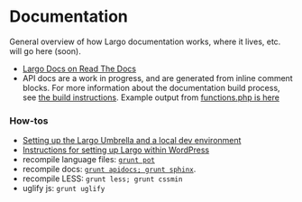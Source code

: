 # Documentation

General overview of how Largo documentation works, where it lives, etc. will go here (soon).

- [Largo Docs on Read The Docs](https://largo.readthedocs.org/index.html)
- API docs are a work in progress, and are generated from inline comment blocks. For more information about the documentation build process, see [the build instructions](https://github.com/INN/Largo/tree/master/docs#autogenerated-php-docblocks). Example output from [functions.php is here](https://largo.readthedocs.org/api/functions.html)

### How-tos

- [Setting up the Largo Umbrella and a local dev environment](/staffing/onboarding/largo-umbrella-setup.md)
- [Instructions for setting up Largo within WordPress](https://largo.readthedocs.org/users/download.html)
- recompile language files: [`grunt pot`](https://largo.readthedocs.org/developers/fordevelopers.html#technical-notes)
- recompile docs: [`grunt apidocs; grunt sphinx`](https://github.com/INN/Largo/tree/master/docs#autogenerated-php-docblocks).
- recompile LESS: `grunt less; grunt cssmin`
- uglify js: `grunt uglify`

